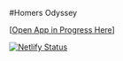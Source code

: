 #Homers Odyssey

[[Open App in Progress Here](https://homers-react.netlify.com)]

[![Netlify Status](https://api.netlify.com/api/v1/badges/e8d39e33-18a7-47a3-8c04-3a5ab5a901af/deploy-status)](https://app.netlify.com/sites/homers-react/deploys)
